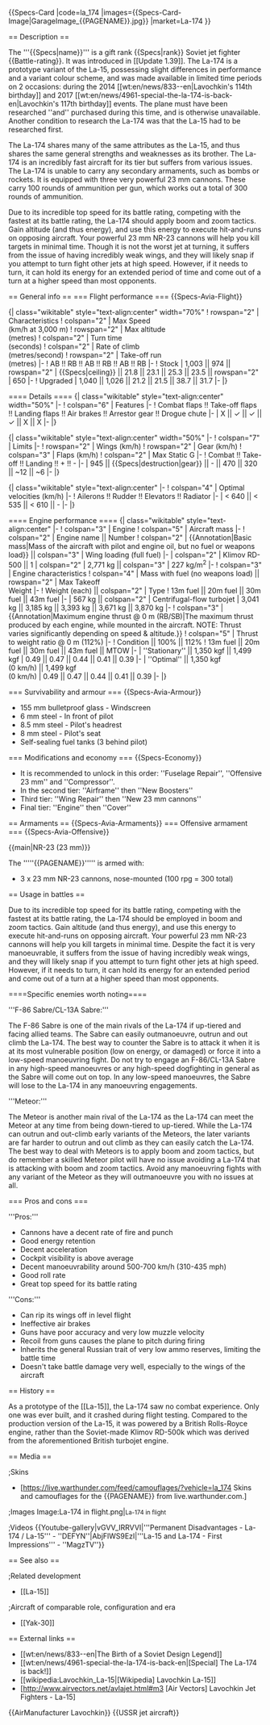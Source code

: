 {{Specs-Card
|code=la_174
|images={{Specs-Card-Image|GarageImage_{{PAGENAME}}.jpg}}
|market=La-174
}}

== Description ==
<!-- ''In the description, the first part should be about the history of and the creation and combat usage of the aircraft, as well as its key features. In the second part, tell the reader about the aircraft in the game. Insert a screenshot of the vehicle, so that if the novice player does not remember the vehicle by name, he will immediately understand what kind of vehicle the article is talking about.'' -->
The '''{{Specs|name}}''' is a gift rank {{Specs|rank}} Soviet jet fighter {{Battle-rating}}. It was introduced in [[Update 1.39]]. The La-174 is a prototype variant of the La-15, possessing slight differences in performance and a variant colour scheme, and was made available in limited time periods on 2 occasions: during the 2014 [[wt:en/news/833--en|Lavochkin's 114th birthday]] and 2017 [[wt:en/news/4961-special-the-la-174-is-back-en|Lavochkin's 117th birthday]] events. The plane must have been researched ''and'' purchased during this time, and is otherwise unavailable. Another condition to research the La-174 was that the La-15 had to be researched first.

The La-174 shares many of the same attributes as the La-15, and thus shares the same general strengths and weaknesses as its brother. The La-174 is an incredibly fast aircraft for its tier but suffers from various issues. The La-174 is unable to carry any secondary armaments, such as bombs or rockets. It is equipped with three very powerful 23 mm cannons. These carry 100 rounds of ammunition per gun, which works out a total of 300 rounds of ammunition.

Due to its incredible top speed for its battle rating, competing with the fastest at its battle rating, the La-174 should apply boom and zoom tactics. Gain altitude (and thus energy), and use this energy to execute hit-and-runs on opposing aircraft. Your powerful 23 mm NR-23 cannons will help you kill targets in minimal time. Though it is not the worst jet at turning, it suffers from the issue of having incredibly weak wings, and they will likely snap if you attempt to turn fight other jets at high speed. However, if it needs to turn, it can hold its energy for an extended period of time and come out of a turn at a higher speed than most opponents.

== General info ==
=== Flight performance ===
{{Specs-Avia-Flight}}
<!-- ''Describe how the aircraft behaves in the air. Speed, manoeuvrability, acceleration and allowable loads - these are the most important characteristics of the vehicle.'' -->

{| class="wikitable" style="text-align:center" width="70%"
! rowspan="2" | Characteristics
! colspan="2" | Max Speed<br>(km/h at 3,000 m)
! rowspan="2" | Max altitude<br>(metres)
! colspan="2" | Turn time<br>(seconds)
! colspan="2" | Rate of climb<br>(metres/second)
! rowspan="2" | Take-off run<br>(metres)
|-
! AB !! RB !! AB !! RB !! AB !! RB
|-
! Stock
| 1,003 || 974 || rowspan="2" | {{Specs|ceiling}} || 21.8 || 23.1 || 25.3 || 23.5 || rowspan="2" | 650
|-
! Upgraded
| 1,040 || 1,026 || 21.2 || 21.5 || 38.7 || 31.7
|-
|}

==== Details ====
{| class="wikitable" style="text-align:center" width="50%"
|-
! colspan="6" | Features
|-
! Combat flaps !! Take-off flaps !! Landing flaps !! Air brakes !! Arrestor gear !! Drogue chute
|-
| X || ✓ || ✓ || ✓ || X || X     <!-- ✓ -->
|-
|}

{| class="wikitable" style="text-align:center" width="50%"
|-
! colspan="7" | Limits
|-
! rowspan="2" | Wings (km/h)
! rowspan="2" | Gear (km/h)
! colspan="3" | Flaps (km/h)
! colspan="2" | Max Static G
|-
! Combat !! Take-off !! Landing !! + !! -
|-
| 945 <!-- {{Specs|destruction|body}} --> || {{Specs|destruction|gear}} || - || 470 || 320 || ~12 || ~6
|-
|}

{| class="wikitable" style="text-align:center"
|-
! colspan="4" | Optimal velocities (km/h)
|-
! Ailerons !! Rudder !! Elevators !! Radiator
|-
| < 640 || < 535 || < 610 || -
|-
|}

==== Engine performance ====
{| class="wikitable" style="text-align:center"
|-
! colspan="3" | Engine
! colspan="5" | Aircraft mass
|-
! colspan="2" | Engine name || Number
! colspan="2" | {{Annotation|Basic mass|Mass of the aircraft with pilot and engine oil, but no fuel or weapons load}} || colspan="3" | Wing loading (full fuel)
|-
| colspan="2" | Klimov RD-500 || 1
| colspan="2" | 2,771 kg || colspan="3" | 227 kg/m<sup>2</sup>
|-
! colspan="3" | Engine characteristics
! colspan="4" | Mass with fuel (no weapons load) || rowspan="2" | Max Takeoff<br>Weight
|-
! Weight (each) || colspan="2" | Type
! 13m fuel || 20m fuel || 30m fuel || 43m fuel
|-
| 567 kg || colspan="2" | Centrifugal-flow turbojet
| 3,041 kg || 3,185 kg || 3,393 kg || 3,671 kg || 3,870 kg
|-
! colspan="3" | {{Annotation|Maximum engine thrust @ 0 m (RB/SB)|The maximum thrust produced by each engine, while mounted in the aircraft. NOTE: Thrust varies significantly depending on speed & altitude.}}
! colspan="5" | Thrust to weight ratio @ 0 m (112%)
|-
! Condition || 100% || 112%
! 13m fuel || 20m fuel || 30m fuel || 43m fuel || MTOW
|-
| ''Stationary'' || 1,350 kgf || 1,499 kgf
| 0.49 || 0.47 || 0.44 || 0.41 || 0.39
|-
| ''Optimal'' || 1,350 kgf<br>(0 km/h) || 1,499 kgf<br>(0 km/h)
| 0.49 || 0.47 || 0.44 || 0.41 || 0.39
|-
|}

=== Survivability and armour ===
{{Specs-Avia-Armour}}
<!-- ''Examine the survivability of the aircraft. Note how vulnerable the structure is and how secure the pilot is, whether the fuel tanks are armoured, etc. Describe the armour, if there is any, and also mention the vulnerability of other critical aircraft systems.'' -->

* 155 mm bulletproof glass - Windscreen
* 6 mm steel - In front of pilot
* 8.5 mm steel - Pilot's headrest
* 8 mm steel - Pilot's seat
* Self-sealing fuel tanks (3 behind pilot)

=== Modifications and economy ===
{{Specs-Economy}}

* It is recommended to unlock in this order: ''Fuselage Repair'', ''Offensive 23 mm'' and ''Compressor''.
* In the second tier: ''Airframe'' then ''New Boosters'' <br>
* Third tier: ''Wing Repair'' then ''New 23 mm cannons'' <br>
* Final tier: ''Engine'' then ''Cover''

== Armaments ==
{{Specs-Avia-Armaments}}
=== Offensive armament ===
{{Specs-Avia-Offensive}}
<!-- ''Describe the offensive armament of the aircraft, if any. Describe how effective the cannons and machine guns are in a battle, and also what belts or drums are better to use. If there is no offensive weaponry, delete this subsection.'' -->
{{main|NR-23 (23 mm)}}

The '''''{{PAGENAME}}''''' is armed with:

* 3 x 23 mm NR-23 cannons, nose-mounted (100 rpg = 300 total)

== Usage in battles ==
<!-- ''Describe the tactics of playing in the aircraft, the features of using aircraft in a team and advice on tactics. Refrain from creating a "guide" - do not impose a single point of view, but instead, give the reader food for thought. Examine the most dangerous enemies and give recommendations on fighting them. If necessary, note the specifics of the game in different modes (AB, RB, SB).'' -->
Due to its incredible top speed for its battle rating, competing with the fastest at its battle rating, the La-174 should be employed in boom and zoom tactics. Gain altitude (and thus energy), and use this energy to execute hit-and-runs on opposing aircraft. Your powerful 23 mm NR-23 cannons will help you kill targets in minimal time. Despite the fact it is very manoeuvrable, it suffers from the issue of having incredibly weak wings, and they will likely snap if you attempt to turn fight other jets at high speed. However, if it needs to turn, it can hold its energy for an extended period and come out of a turn at a higher speed than most opponents.

====Specific enemies worth noting====
<!--Some concerning vehicles to worry about if playing this plane. (i.e. Japanese fighters will out turn you)-->
'''F-86 Sabre/CL-13A Sabre:'''

The F-86 Sabre is one of the main rivals of the La-174 if up-tiered and facing allied teams. The Sabre can easily outmanoeuvre, outrun and out climb the La-174. The best way to counter the Sabre is to attack it when it is at its most vulnerable position (low on energy, or damaged) or force it into a low-speed manoeuvring fight. Do not try to engage an F-86/CL-13A Sabre in any high-speed manoeuvres or any high-speed dogfighting in general as the Sabre will come out on top. In any low-speed manoeuvres, the Sabre will lose to the La-174 in any manoeuvring engagements.

'''Meteor:'''

The Meteor is another main rival of the La-174 as the La-174 can meet the Meteor at any time from being down-tiered to up-tiered. While the La-174 can outrun and out-climb early variants of the Meteors, the later variants are far harder to outrun and out climb as they can easily catch the La-174. The best way to deal with Meteors is to apply boom and zoom tactics, but do remember a skilled Meteor pilot will have no issue avoiding a La-174 that is attacking with boom and zoom tactics. Avoid any manoeuvring fights with any variant of the Meteor as they will outmanoeuvre you with no issues at all.

=== Pros and cons ===
<!-- ''Summarise and briefly evaluate the vehicle in terms of its characteristics and combat effectiveness. Mark its pros and cons in the bulleted list. Try not to use more than 6 points for each of the characteristics. Avoid using categorical definitions such as "bad", "good" and the like - use substitutions with softer forms such as "inadequate" and "effective".'' -->

'''Pros:'''

* Cannons have a decent rate of fire and punch
* Good energy retention
* Decent acceleration
* Cockpit visibility is above average
* Decent manoeuvrability around 500-700 km/h (310-435 mph)
* Good roll rate
* Great top speed for its battle rating

'''Cons:'''

* Can rip its wings off in level flight
* Ineffective air brakes
* Guns have poor accuracy and very low muzzle velocity
* Recoil from guns causes the plane to pitch during firing
* Inherits the general Russian trait of very low ammo reserves, limiting the battle time
* Doesn't take battle damage very well, especially to the wings of the aircraft

== History ==
<!-- ''Describe the history of the creation and combat usage of the aircraft in more detail than in the introduction. If the historical reference turns out to be too long, take it to a separate article, taking a link to the article about the vehicle and adding a block "/History" (example: <nowiki>https://wiki.warthunder.com/(Vehicle-name)/History</nowiki>) and add a link to it here using the <code>main</code> template. Be sure to reference text and sources by using <code><nowiki><ref></ref></nowiki></code>, as well as adding them at the end of the article with <code><nowiki><references /></nowiki></code>. This section may also include the vehicle's dev blog entry (if applicable) and the in-game encyclopedia description (under <code><nowiki>=== In-game description ===</nowiki></code>, also if applicable).'' -->
As a prototype of the [[La-15]], the La-174 saw no combat experience. Only one was ever built, and it crashed during flight testing. Compared to the production version of the La-15, it was powered by a British Rolls-Royce engine, rather than the Soviet-made Klimov RD-500k which was derived from the aforementioned British turbojet engine.

== Media ==
<!-- ''Excellent additions to the article would be video guides, screenshots from the game, and photos.'' -->

;Skins
* [https://live.warthunder.com/feed/camouflages/?vehicle=la_174 Skins and camouflages for the {{PAGENAME}} from live.warthunder.com.]

;Images
<gallery mode="packed-hover">
Image:La-174 in flight.png|<small>La-174 in flight</small>
</gallery>

;Videos
{{Youtube-gallery|vGVV_IRRVVI|'''Permanent Disadvantages - La-174 / La-15''' - ''DEFYN''|AbjFlWS9EzI|'''La-15 and La-174 - First Impressions''' - ''MagzTV''}}

== See also ==
<!-- ''Links to the articles on the War Thunder Wiki that you think will be useful for the reader, for example:''
* ''reference to the series of the aircraft;''
* ''links to approximate analogues of other nations and research trees.'' -->

;Related development
* [[La-15]]

;Aircraft of comparable role, configuration and era
* [[Yak-30]]

== External links ==
<!-- ''Paste links to sources and external resources, such as:''
* ''topic on the official game forum;''
* ''other literature.'' -->

* [[wt:en/news/833--en|The Birth of a Soviet Design Legend]]
* [[wt:en/news/4961-special-the-la-174-is-back-en|[Special] The La-174 is back!]]
* [[wikipedia:Lavochkin_La-15|[Wikipedia] Lavochkin La-15]]
* [http://www.airvectors.net/avlajet.html#m3 <nowiki>[Air Vectors]</nowiki> Lavochkin Jet Fighters - La-15]

{{AirManufacturer Lavochkin}}
{{USSR jet aircraft}}